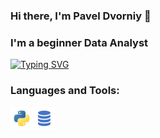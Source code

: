 ### Hi there, I'm Pavel Dvorniy 👋

### I'm a beginner Data Analyst
[![Typing SVG](https://readme-typing-svg.herokuapp.com?color=%000000&lines=I'm+a+beginner+Data+Analyst)](https://git.io/typing-svg)
<br>

### Languages and Tools:
<img align="left" alt="Python" width="36px" src="https://raw.githubusercontent.com/github/explore/80688e429a7d4ef2fca1e82350fe8e3517d3494d/topics/python/python.png" />
<img align="left" alt="SQL" width="36px" src="https://raw.githubusercontent.com/github/explore/80688e429a7d4ef2fca1e82350fe8e3517d3494d/topics/sql/sql.png" />
